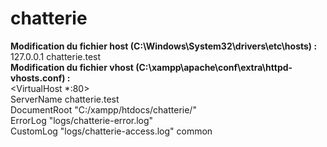 # chatterie

<b>Modification du fichier host (C:\Windows\System32\drivers\etc\hosts) :</b> <br />
127.0.0.1			chatterie.test
<br />
<b>Modification du fichier vhost (C:\xampp\apache\conf\extra\httpd-vhosts.conf) :</b> <br />
<VirtualHost *:80><br />
    ServerName chatterie.test<br />
    DocumentRoot "C:/xampp/htdocs/chatterie/"<br />
	ErrorLog "logs/chatterie-error.log"<br />
	CustomLog "logs/chatterie-access.log" common <br />
</VirtualHost>

